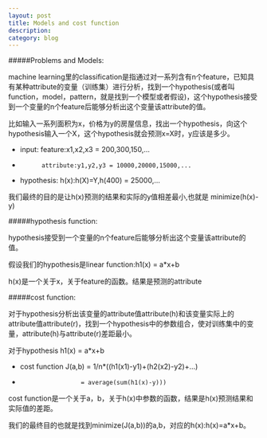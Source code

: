 ```yaml
---
layout: post
title: Models and cost function
description: 
category: blog
---
```


#####Problems and Models:

machine learning里的classification是指通过对一系列含有n个feature，已知具有某种attribute的变量（训练集）进行分析，找到一个hypothesis(或者叫function，model，pattern，就是找到一个模型或者假设)，这个hypothesis接受到一个变量的n个feature后能够分析出这个变量该attribute的值。

比如输入一系列面积为x，价格为y的房屋信息，找出一个hypothesis，向这个hypothesis输入一个X，这个hypothesis就会预测x=X时，y应该是多少。

* input:	feature:x1,x2,x3 = 200,300,150,...
*			attribute:y1,y2,y3 = 10000,20000,15000,...

* hypothesis:	h(x):h(X)=Y,h(400) = 25000,...

我们最终的目的是让h(x)预测的结果和实际的y值相差最小,也就是 minimize(h(x)-y)



#####hypothesis function:

hypothesis接受到一个变量的n个feature后能够分析出这个变量该attribute的值。

假设我们的hypothesis是linear function:h1(x) = a*x+b

h(x)是一个关于x，关于feature的函数。结果是预测的attribute

#####cost function:

对于hypothesis分析出该变量的attribute值attribute(h)和该变量实际上的attribute值attribute(r)，找到一个hypothesis中的参数组合，使对训练集中的变量，attribute(h)与attribute(r)差距最小。

对于hypothesis h1(x) = a*x+b

* cost function J(a,b) = 1/n*((h1(x1)-y1)+(h2(x2)-y2)+...)
* 					   = average(sum(h1(x)-y)))
					 
cost function是一个关于a，b，关于h(x)中参数的函数，结果是h(x)预测结果和实际值的差距。

我们的最终目的也就是找到minimize(J(a,b))的a,b，对应的h(x):h(x)=a*x+b。